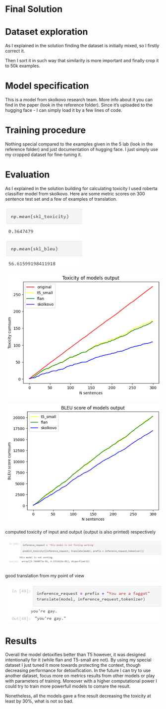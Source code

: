 # Final Solution

# Dataset exploration

As I explained in the solution finding the dataset is initially mixed, so I firstly correct it.

Then I sort it in such way that similarity is more important and finally crop it to 50k examples.

# Model specification

This is a model from skolkovo research team. More info about it you can find in the paper (look in the reference folder). Since it’s uploaded to the hugging face - I can simply load it by a few lines of code.

# Training procedure

Nothing special compared to the examples given in the 5 lab (look in the reference folder) and just documentation of hugging face. I just simply use my cropped dataset for fine-tuning it.

# Evaluation

As I explained in the solution building for calculating toxicity I used roberta classifier model from skolkovo. Here are some metric scores on 300 sentence test set and a few of examples of translation.

![skl_scores.png](figures/skl_scores.png)

![toxicity.png](figures/toxicity.png)

![bleu.png](figures/bleu.png)

computed toxicity of input and output (output is also printed) respectively

![skl_toxi.png](figures/skl_toxi.png)

good translation from my point of view

![skl_gay.png](figures/skl_gay.png)

# Results

Overall the model detoxifies better than T5 however, it was designed intentionally for it (while flan and T5-small are not). By using my special dataset I just tuned it more towards protecting the context, though decreasing performance for detoxification. In the future I can try to use another dataset, focus more on metrics results from other models or play with parameters of training. Moreover with a higher computational power I could try to train more powerfull models to comare the result. 

Nonetheless, all the models gave a fine result decreasing the toxicity at least by 30%, what is not so bad.